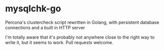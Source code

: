 mysqlchk-go
===========

Percona's clustercheck script rewritten in Golang, with persistent database connections and a built in HTTP server

I'm totally aware that it's probably not anywhere close to the right way to write it, but it seems to work. Pull requests welcome.
